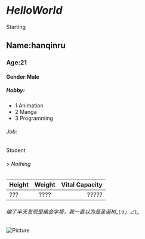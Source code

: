 # *HelloWorld*

Starting


## Name:hanqinru

### Age:21

#### Gender:Male

##### Hobby:
* 1  Animation
* 2  Manga
* 3  Programming

###### Job:
Student

###### > Nothing

| Height        | Weight        | Vital Capacity  |
| ------------- |:-------------:| ---------------:|
|      ???      |      ????     |      ?????      |

###### 编了半天发现是编金字塔，我一直以为是圣诞树_(:з」∠)_

![Picture](http://img4.c.yinyuetai.com/artist/fan/150821/0/-M-e0f18ecd6d223f88f780c8b6c83a16cf_200x200.jpg)
